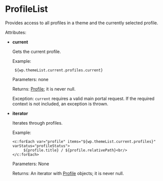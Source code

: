 # ProfileList

Provides access to all profiles in a theme and the currently selected profile.

Attributes:

-   **current**

    Gets the current profile.

    Example:

    ```
     ${wp.themeList.current.profiles.current}
    ```

    Parameters: none

    Returns: [Profile](themeopt_el_bean_profile.md); it is never null.

    Exception: `current` requires a valid main portal request. If the required context is not included, an exception is thrown.

-   **iterator**

    Iterates through profiles.

    Example:

    ```
    <c:forEach var="profile" items="${wp.themeList.current.profiles}" varStatus="profileStatus">
         ${profile.title} / ${profile.relativePath}<br/>
    </c:forEach>
    ```

    Parameters: None

    Returns: An iterator with [Profile](themeopt_el_bean_profile.md) objects; it is never null.


